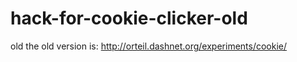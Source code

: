 # hack-for-cookie-clicker-old
old the old version is: http://orteil.dashnet.org/experiments/cookie/
